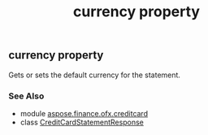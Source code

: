 ﻿---
title: currency property
second_title: Aspose.Finance for Python via .NET API References
description: 
type: docs
weight: 80
url: /python-net/aspose.finance.ofx.creditcard/creditcardstatementresponse/currency/
is_root: false
---

## currency property


Gets or sets the default currency for the statement.

### See Also
* module [aspose.finance.ofx.creditcard](../../)
* class [CreditCardStatementResponse](/finance/python-net/aspose.finance.ofx.creditcard/creditcardstatementresponse)
